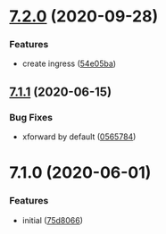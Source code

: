 # [7.2.0](https://github.com/softwaregroup-bg/ut-gateway/compare/v7.1.1...v7.2.0) (2020-09-28)


### Features

* create ingress ([54e05ba](https://github.com/softwaregroup-bg/ut-gateway/commit/54e05ba2ed037b3c402405c993255646575fcc24))



## [7.1.1](https://github.com/softwaregroup-bg/ut-gateway/compare/v7.1.0...v7.1.1) (2020-06-15)


### Bug Fixes

* xforward by default ([0565784](https://github.com/softwaregroup-bg/ut-gateway/commit/0565784c21420e80db83d1caf1a542d7dcd8e178))



# 7.1.0 (2020-06-01)


### Features

* initial ([75d8066](https://github.com/softwaregroup-bg/ut-gateway/commit/75d80665a7fa21df132f4d3a28446d97506b127a))



